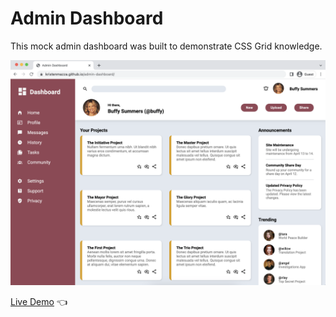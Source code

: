 # Admin Dashboard

This mock admin dashboard was built to demonstrate CSS Grid knowledge.

![Dashboard Preview](./dashboard-screenshot.png)

[Live Demo](https://kristenmazza.github.io/admin-dashboard/) :point_left: